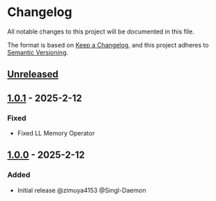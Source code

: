 # Changelog

All notable changes to this project will be documented in this file.

The format is based on [Keep a Changelog](https://keepachangelog.com/en/1.0.0/),
and this project adheres to [Semantic Versioning](https://semver.org/spec/v2.0.0.html).

## [Unreleased]

## [1.0.1] - 2025-2-12

### Fixed

- Fixed LL Memory Operator

## [1.0.0] - 2025-2-12

### Added

- Initial release @zimuya4153 @Singl-Daemon

[Unreleased]: https://github.com/TelluriumDev/BanExplosion/compare/v1.0.1...HEAD
[1.0.1]: https://github.com/TelluriumDev/BanExplosion/releases/tag/v1.0.1
[1.0.0]: https://github.com/TelluriumDev/BanExplosion/releases/tag/v1.0.0
